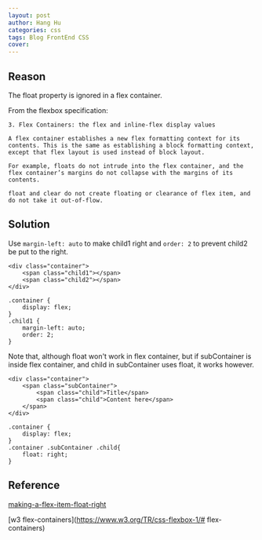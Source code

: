 ```yaml
---
layout: post
author: Hang Hu
categories: css
tags: Blog FrontEnd CSS 
cover: 
---
```

## Reason

The float property is ignored in a flex container.

From the flexbox specification:

```
3. Flex Containers: the flex and inline-flex display values

A flex container establishes a new flex formatting context for its contents. This is the same as establishing a block formatting context, except that flex layout is used instead of block layout.

For example, floats do not intrude into the flex container, and the flex container’s margins do not collapse with the margins of its contents.

float and clear do not create floating or clearance of flex item, and do not take it out-of-flow.
```




## Solution


Use `margin-left: auto` to make child1 right and `order: 2` to prevent child2 be put to the right.


```
<div class="container">
    <span class="child1"></span>
    <span class="child2"></span>
</div>
```


```
.container {
    display: flex;
}
.child1 {
    margin-left: auto;
    order: 2;
}
```


Note that, although float won't work in flex container, but if subContainer is inside flex container, and child in subContainer uses float, it works however.


```
<div class="container">
    <span class="subContainer">
        <span class="child">Title</span>
        <span class="child">Content here</span>
    </span>
</div>
```


```
.container {
    display: flex;
}
.container .subContainer .child{
    float: right;
}
```


## Reference


[making-a-flex-item-float-right](https://stackoverflow.com/questions/36182635/making-a-flex-item-float-right/36182782)


[w3 flex-containers](https://www.w3.org/TR/css-flexbox-1/# flex-containers)
